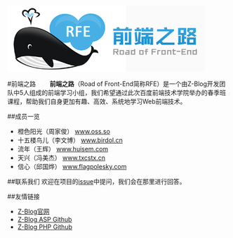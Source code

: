 ![前端之路](logo.jpg)

#前端之路
&nbsp;&nbsp;&nbsp;&nbsp;&nbsp;&nbsp;&nbsp;**前端之路**（Road of Front-End简称RFE）是一个由Z-Blog开发团队中5人组成的前端学习小组，我们希望通过此次百度前端技术学院举办的春季班课程，帮助我们自身更加有趣、高效、系统地学习Web前端技术。

##成员一览
* 橙色阳光（周家俊） www.oss.so
* 十五楼鸟儿（李文博）  www.birdol.cn
* 流年（王辉） www.huisem.com
* 天兴（冯美杰）  www.txcstx.cn
* 信心（邱国烨） www.flagpolesky.com

##联系我们
欢迎在项目的[issue](https://github.com/qianduanzhilu/pages/issues)中提问，我们会在那里进行回答。

##友情链接
* [Z-Blog官网](www.zblogcn.com)
* [Z-Blog ASP Github](https://github.com/zblogcn/zblogasp)
* [Z-Blog PHP Github](https://github.com/zblogcn/zblogphp)